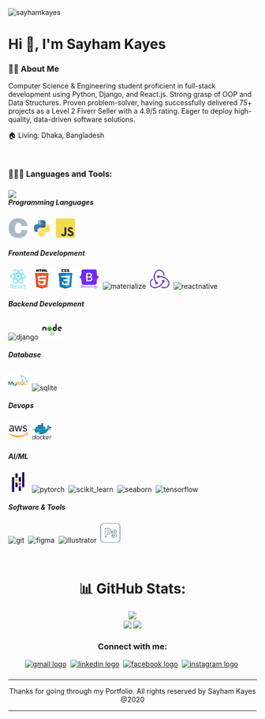 <img src="https://res.cloudinary.com/dhxmgl25b/image/upload/v1761127569/linkedin_cover_kst4bx.png" alt="sayhamkayes" alt="Profile banner"/>
<h1>Hi 👋, I'm Sayham Kayes</h1>

<!-- <p align="left"> <img src="https://komarev.com/ghpvc/?username=sayhamkayes&label=Profile%20views&color=0e75b6&style=flat" alt="sayhamkayes" /></p> -->

<h3>👨‍🏫 About Me</h3>
<p>Computer Science & Engineering student proficient in full-stack development using Python, Django, and React.js. Strong grasp of OOP and Data Structures. Proven problem-solver, having successfully delivered 75+ projects as a Level 2 Fiverr Seller with a 4.9/5 rating. Eager to deploy high-quality, data-driven software solutions.</p>
<p>🏠 Living: Dhaka, Bangladesh</p>
<br />

<!-- <p align="left"> <a href="https://github.com/ryo-ma/github-profile-trophy"><img src="https://github-profile-trophy.vercel.app/?username=sayhamkayes" alt="sayhamkayes" /></a></p> -->

<h3 align="left">👨🏽‍💻 Languages and Tools:</h3>

###

<img align="right" width="600" src="https://res.cloudinary.com/dhxmgl25b/image/upload/v1761140018/skills_mvoius.gif"/>

###

<div align="left">
  <h5>Programming Languages</h5>
  <p>
  <!-- c -->
  <img src="https://raw.githubusercontent.com/devicons/devicon/master/icons/c/c-original.svg" alt="c" width="40" height="40"/>&nbsp;
  <!-- python -->
  <img src="https://raw.githubusercontent.com/devicons/devicon/master/icons/python/python-original.svg" alt="python" width="40" height="40"/>&nbsp;
  <!-- javascript -->
  <img src="https://raw.githubusercontent.com/devicons/devicon/master/icons/javascript/javascript-original.svg" alt="javascript" width="40" height="40"/>&nbsp;
  </p>

  <h5>Frontend Development</h5>
  <p>
  <!-- react -->
  <img src="https://raw.githubusercontent.com/devicons/devicon/master/icons/react/react-original-wordmark.svg" alt="react" width="40" height="40"/>&nbsp;
  <!-- html5 -->
  <img src="https://raw.githubusercontent.com/devicons/devicon/master/icons/html5/html5-original-wordmark.svg" alt="html5" width="40" height="40"/>&nbsp;
  <!-- css3 -->
  <img src="https://raw.githubusercontent.com/devicons/devicon/master/icons/css3/css3-original-wordmark.svg" alt="css3" width="40" height="40"/>&nbsp;
  <!-- bootstrap -->
  <img src="https://raw.githubusercontent.com/devicons/devicon/master/icons/bootstrap/bootstrap-plain-wordmark.svg" alt="bootstrap" width="40" height="40"/>&nbsp;
  <!-- materialize -->
  <img src="https://raw.githubusercontent.com/prplx/svg-logos/5585531d45d294869c4eaab4d7cf2e9c167710a9/svg/materialize.svg" alt="materialize" width="40" height="40"/>&nbsp;
  <!-- redux -->
  <img src="https://raw.githubusercontent.com/devicons/devicon/master/icons/redux/redux-original.svg" alt="redux" width="40" height="40"/>&nbsp;
  <!-- reactnative -->
  <img src="https://reactnative.dev/img/header_logo.svg" alt="reactnative" width="40" height="40"/>&nbsp;
  </p>

  <h5>Backend Development</h5>
  <p>
  <!-- django -->
  <img src="https://cdn.worldvectorlogo.com/logos/django.svg" alt="django" width="40" height="40"/>&nbsp;
  <!-- nodejs -->
  <img src="https://raw.githubusercontent.com/devicons/devicon/master/icons/nodejs/nodejs-original-wordmark.svg" alt="nodejs" width="40" height="40"/>&nbsp;
  </p>

  <h5>Database</h5>
  <p>
  <!-- mysql -->
  <img src="https://raw.githubusercontent.com/devicons/devicon/master/icons/mysql/mysql-original-wordmark.svg" alt="mysql" width="40" height="40"/>&nbsp;
  <!-- sqlite -->
  <img src="https://www.vectorlogo.zone/logos/sqlite/sqlite-icon.svg" alt="sqlite" width="40" height="40"/>&nbsp;
  </p>

  <h5>Devops</h5>
  <p>
  <!-- AWS -->
  <img src="https://raw.githubusercontent.com/devicons/devicon/master/icons/amazonwebservices/amazonwebservices-original-wordmark.svg" alt="aws" width="40" height="40"/>&nbsp;
  <!-- docker -->
  <img src="https://raw.githubusercontent.com/devicons/devicon/master/icons/docker/docker-original-wordmark.svg" alt="docker" width="40" height="40"/>&nbsp;
  </p>

  <h5>AI/ML</h5>
  <p>
  <!-- pandas -->
  <img src="https://raw.githubusercontent.com/devicons/devicon/2ae2a900d2f041da66e950e4d48052658d850630/icons/pandas/pandas-original.svg" alt="pandas" width="40" height="40"/>&nbsp;
  <!-- pytorch -->
  <img src="https://www.vectorlogo.zone/logos/pytorch/pytorch-icon.svg" alt="pytorch" width="40" height="40"/>&nbsp;
  <!-- scikit_learn -->
  <img src="https://upload.wikimedia.org/wikipedia/commons/0/05/Scikit_learn_logo_small.svg" alt="scikit_learn" width="40" height="40"/>&nbsp;
  <!-- seaborn -->
  <img src="https://seaborn.pydata.org/_images/logo-mark-lightbg.svg" alt="seaborn" width="40" height="40"/>&nbsp;
  <!-- tensorflow -->
  <img src="https://www.vectorlogo.zone/logos/tensorflow/tensorflow-icon.svg" alt="tensorflow" width="40" height="40"/>&nbsp;
  </p>

  <h5>Software & Tools</h5>
  <p>
  <!-- git -->
  <img src="https://www.vectorlogo.zone/logos/git-scm/git-scm-icon.svg" alt="git" width="40" height="40"/>&nbsp;
  <!-- figma -->
  <img src="https://www.vectorlogo.zone/logos/figma/figma-icon.svg" alt="figma" width="40" height="40"/>&nbsp;
  <!-- illustrator -->
  <img src="https://www.vectorlogo.zone/logos/adobe_illustrator/adobe_illustrator-icon.svg" alt="illustrator" width="40" height="40"/>&nbsp;
  <!-- photoshop -->
  <img src="https://raw.githubusercontent.com/devicons/devicon/master/icons/photoshop/photoshop-line.svg" alt="photoshop" width="40" height="40"/>&nbsp;
  </p>
</div>
    
<br />

<div align="center">
  <!--  <img src="https://github-readme-stats.vercel.app/api/top-langs/?username=sayhamkayes" alt="Top Langs" data-canonical-src="https://github-readme-stats.vercel.app/api/top-langs/?username=sayhamkayes" style="max-width: 100%;">&nbsp;&nbsp;&nbsp;&nbsp;&nbsp;
  <p><img align="center" src="https://github-readme-stats.vercel.app/api?username=sayhamkayes&show_icons=true&locale=en" alt="sayhamkayes" /></p>
  <img src="https://github-readme-streak-stats.herokuapp.com/?user=sayhamkayes&" alt="sayhamkayes" /> -->

# 📊 GitHub Stats:
![](https://nirzak-streak-stats.vercel.app/?user=sayhamkayes&theme=dark&hide_border=true)<br/>
![](https://github-readme-stats.vercel.app/api/top-langs/?username=sayhamkayes&theme=dark&hide_border=true&include_all_commits=false&count_private=false&layout=compact)
[![](https://visitcount.itsvg.in/api?id=sayhamkayes&icon=0&color=0)](https://visitcount.itsvg.in)
</div>


<h3 align="center">Connect with me:</h3>
<div align="center">
  <a href="mailto:sayhamkayes101@gmail.com" target="_blank"><img src="https://raw.githubusercontent.com/maurodesouza/profile-readme-generator/master/src/assets/icons/social/gmail/default.svg" width="40" height="30" alt="gmail logo"/></a>&nbsp;
  <a href="https://www.linkedin.com/in/sayhamkayes/" target="_blank"><img src="https://raw.githubusercontent.com/maurodesouza/profile-readme-generator/master/src/assets/icons/social/linkedin/default.svg" width="40" height="30" alt="linkedin logo"/></a>&nbsp;
  <a href="https://www.facebook.com/sayham.kayes" target="_blank"><img src="https://raw.githubusercontent.com/maurodesouza/profile-readme-generator/master/src/assets/icons/social/facebook/default.svg" width="40" height="30" alt="facebook logo"/></a>&nbsp;
  <a href="https://www.instagram.com/sayhamkayes/" target="_blank"><img src="https://raw.githubusercontent.com/maurodesouza/profile-readme-generator/master/src/assets/icons/social/instagram/default.svg" width="40" height="30" alt="instagram logo"/></a>&nbsp;
</div>

###

<hr>
<p align="center">Thanks for going through my Portfolio. All rights reserved by Sayham Kayes @2020</p>
<hr>
